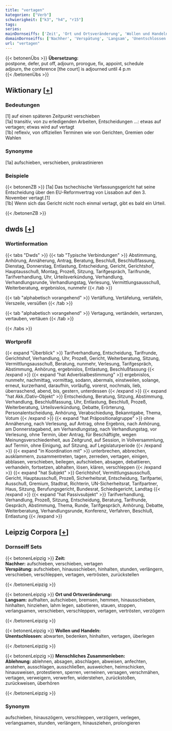```yaml
---
title: "vertagen"
kategorien: ["Verb"]
schwierigkeit: ["k3", "h4", "r15"]
tags:
series:
mainDornseiffs: ['Zeit', 'Ort und Ortsveränderung', 'Wollen und Handeln', 'Menschliches Zusammenleben']
domainDornseiffs: ['Nachher', 'Verspätung', 'Langsam', 'Unentschlossen', 'Ablehnung']
url: "vertagen"
---
```


{{< betonenÜbs >}}
**Übersetzung:**  
postpone, defer, put off, adjourn, prorogue, fix, appoint, schedule  
adjourn, the conference [the court] is adjourned until 4 p.m  
{{< /betonenÜbs >}}

## Wiktionary [[+](https://de.wiktionary.org/wiki/vertagen)]

### Bedeutungen
[1] auf einen späteren Zeitpunkt verschieben  
[1a] transitiv, von zu erledigenden Arbeiten, Entscheidungen …: etwas auf <einen Zeitpunkt> vertagen; etwas wird auf <einen Zeitpunkt> vertagt  
[1b] reflexiv, von offiziellen Terminen wie von Gerichten, Gremien oder Wahlen  

### Synonyme
[1a] aufschieben, verschieben, prokrastinieren  

### Beispiele
{{< betonenZB >}}
[1a] Das tschechische Verfassungsgericht hat seine Entscheidung über den EU-Reformvertrag von Lissabon auf den 3. November vertagt.[1]  
[1b] Wenn sich das Gericht nicht noch einmal vertagt, gibt es bald ein Urteil.  

{{< /betonenZB >}}


## dwds [[+](https://www.dwds.de/wb/vertagen)]

### Wortinformation
{{< tabs "Dwds" >}}
{{< tab "Typische Verbindungen" >}}
Abstimmung, Anhörung, Annäherung, Antrag, Beratung, Beschluß, Beschlußfassung, Dienstag, Donnerstag, Entlastung, Entscheidung, Gericht, Gerichtshof, Hauptausschuß, Montag, Prozeß, Sitzung, Tarifgespräch, Tarifrunde, Tarifverhandlung, Uhr, Urteilsverkündung, Verhandlung, Verhandlungsrunde, Verhandlungstag, Verlesung, Vermittlungsausschuß, Weiterberatung, ergebnislos, nunmehr
{{< /tab >}}

{{< tab "alphabetisch vorangehend" >}}
Vertäflung, Vertäfelung, vertäfeln, Verszeile, versüßen
{{< /tab >}}

{{< tab "alphabetisch vorangehend" >}}
Vertagung, vertändeln, vertanzen, vertauben, vertäuen
{{< /tab >}}

{{< /tabs >}}

### Wortprofil
{{< expand "Überblick" >}} Tarifverhandlung, Entscheidung, Tarifrunde, Gerichtshof, Verhandlung, Uhr, Prozeß, Gericht, Weiterberatung, Sitzung, Vermittlungsausschuß, Beratung, nunmehr, Verlesung, Tarifgespräch, Abstimmung, Anhörung, ergebnislos, Entlastung, Beschlußfassung {{< /expand >}}
{{< expand "hat Adverbialbestimmung" >}} ergebnislos, nunmehr, nachmittag, vormittag, sodann, abermals, einstweilen, solange, erneut, kurzerhand, daraufhin, vorläufig, vorerst, nochmals, lieb, überraschend, abend, bis, gestern, unterdessen {{< /expand >}}
{{< expand "hat Akk./Dativ-Objekt" >}} Entscheidung, Beratung, Sitzung, Abstimmung, Verhandlung, Beschlußfassung, Uhr, Entlastung, Beschluß, Prozeß, Weiterberatung, Urteilsverkündung, Debatte, Erörterung, Personalentscheidung, Anhörung, Verabschiedung, Bekanntgabe, Thema, Votum {{< /expand >}}
{{< expand "hat Präpositionalgruppe" >}} ohne Annäherung, nach Verlesung, auf Antrag, ohne Ergebnis, nach Anhörung, am Donnerstagabend, am Verhandlungstag, nach Verhandlungstag, vor Verlesung, ohne Termin, über Antrag, für Beschäftigte, wegen Meinungsverschiedenheit, aus Zeitgrund, auf Session, in Vollversammlung, auf Termin, ohne Einigung, auf Sitzung, auf Legislaturperiode {{< /expand >}}
{{< expand "in Koordination mit" >}} unterbrechen, abbrechen, ausklammern, zusammentreten, tagen, zerreden, vertagen, einigen, abblasen, verschieben, beilegen, aufschieben, absagen, debattieren, verhandeln, fortsetzen, abhalten, lösen, klären, verschleppen {{< /expand >}}
{{< expand "hat Subjekt" >}} Gerichtshof, Vermittlungsausschuß, Gericht, Hauptausschuß, Prozeß, Sicherheitsrat, Entscheidung, Tarifpartei, Ausschuß, Gremium, Stadtrat, Richterin, UN-Sicherheitsrat, Tarifpartner, Haus, Sitzung, Berufungsgericht, Bundesrat, Schiedsgericht, Landtag {{< /expand >}}
{{< expand "hat Passivsubjekt" >}} Tarifverhandlung, Verhandlung, Prozeß, Sitzung, Entscheidung, Beratung, Tarifrunde, Gespräch, Abstimmung, Thema, Runde, Tarifgespräch, Anhörung, Debatte, Weiterberatung, Verhandlungsrunde, Konferenz, Verfahren, Beschluß, Entlastung {{< /expand >}}

## Leipzig Corpora [[+](https://corpora.uni-leipzig.de/en/res?word=vertagen&corpusId=deu_newscrawl-public_2018)]

### Dornseiff Sets
{{< betonenLeipzig >}}
**Zeit:**  
**Nachher:** aufschieben, verschieben, vertagen  
**Verspätung:** aufschieben, hinausschieben, hinhalten, stunden, verlängern, verschieben, verschleppen, vertagen, vertrösten, zurückstellen  

{{< /betonenLeipzig >}}


{{< betonenLeipzig >}}
**Ort und Ortsveränderung:**  
**Langsam:** aufhalten, aufschieben, bremsen, hemmen, hinausschieben, hinhalten, hinziehen, lahm legen, sabotieren, stauen, stoppen, verlangsamen, verschieben, verschleppen, vertagen, vertrösten, verzögern  

{{< /betonenLeipzig >}}


{{< betonenLeipzig >}}
**Wollen und Handeln:**  
**Unentschlossen:** abwarten, bedenken, hinhalten, vertagen, überlegen  

{{< /betonenLeipzig >}}


{{< betonenLeipzig >}}
**Menschliches Zusammenleben:**  
**Ablehnung:** ablehnen, absagen, abschlagen, abweisen, anfechten, anstehen, ausschlagen, ausschließen, ausweichen, heimschicken, hinausweisen, protestieren, sperren, verneinen, versagen, verschmähen, vertagen, verweigern, verwerfen, widerstehen, zurückstoßen, zurückweisen, überhören  

{{< /betonenLeipzig >}}

### Synonym
aufschieben, hinauszögern, verschleppen, verzögern, verlegen, verlangsamen, stunden, verlängern, hinausziehen, prolongieren

